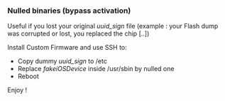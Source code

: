 ### Nulled binaries (bypass activation)

Useful if you lost your original *uuid_sign* file (example : your Flash dump was corrupted or lost, you replaced the chip [..])

Install Custom Firmware and use SSH to:

 - Copy dummy *uuid_sign* to /etc
 - Replace *fakeiOSDevice* inside /usr/sbin by nulled one
 - Reboot

Enjoy !